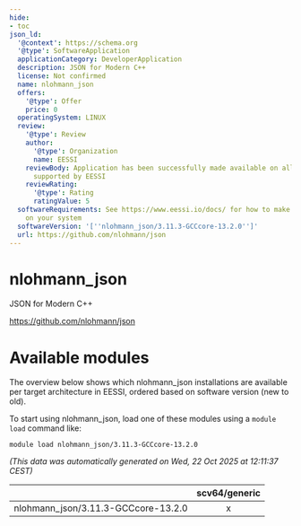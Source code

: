 ```yaml
---
hide:
- toc
json_ld:
  '@context': https://schema.org
  '@type': SoftwareApplication
  applicationCategory: DeveloperApplication
  description: JSON for Modern C++
  license: Not confirmed
  name: nlohmann_json
  offers:
    '@type': Offer
    price: 0
  operatingSystem: LINUX
  review:
    '@type': Review
    author:
      '@type': Organization
      name: EESSI
    reviewBody: Application has been successfully made available on all architectures
      supported by EESSI
    reviewRating:
      '@type': Rating
      ratingValue: 5
  softwareRequirements: See https://www.eessi.io/docs/ for how to make EESSI available
    on your system
  softwareVersion: '[''nlohmann_json/3.11.3-GCCcore-13.2.0'']'
  url: https://github.com/nlohmann/json
---
```


nlohmann_json
=============


JSON for Modern C++

https://github.com/nlohmann/json
# Available modules


The overview below shows which nlohmann_json installations are available per target architecture in EESSI, ordered based on software version (new to old).

To start using nlohmann_json, load one of these modules using a `module load` command like:

```shell
module load nlohmann_json/3.11.3-GCCcore-13.2.0
```

*(This data was automatically generated on Wed, 22 Oct 2025 at 12:11:37 CEST)*

| |scv64/generic|
| :---: | :---: |
|nlohmann_json/3.11.3-GCCcore-13.2.0|x|

